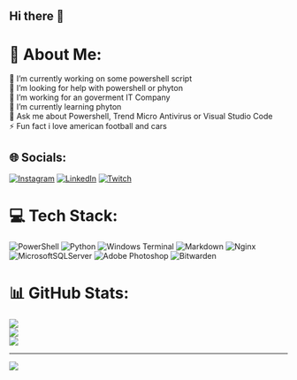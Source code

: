 ## Hi there 👋

# 💫 About Me:
🔭 I’m currently working on some powershell script<br>🤝 I’m looking for help with powershell or phyton<br>💼 I’m working for an goverment IT Company<br>🌱 I’m currently learning phyton <br>💬 Ask me about Powershell, Trend Micro Antivirus or Visual Studio Code<br>⚡ Fun fact i love american football and cars


## 🌐 Socials:
[![Instagram](https://img.shields.io/badge/Instagram-%23E4405F.svg?logo=Instagram&logoColor=white)](https://instagram.com/evox1992) [![LinkedIn](https://img.shields.io/badge/LinkedIn-%230077B5.svg?logo=linkedin&logoColor=white)](https://linkedin.com/in/florian-maaß-12b0a8169) [![Twitch](https://img.shields.io/badge/Twitch-%239146FF.svg?logo=Twitch&logoColor=white)](https://twitch.tv/evox1992) 

# 💻 Tech Stack:
![PowerShell](https://img.shields.io/badge/PowerShell-%235391FE.svg?style=for-the-badge&logo=powershell&logoColor=white) ![Python](https://img.shields.io/badge/python-3670A0?style=for-the-badge&logo=python&logoColor=ffdd54) ![Windows Terminal](https://img.shields.io/badge/Windows%20Terminal-%234D4D4D.svg?style=for-the-badge&logo=windows-terminal&logoColor=white) ![Markdown](https://img.shields.io/badge/markdown-%23000000.svg?style=for-the-badge&logo=markdown&logoColor=white) ![Nginx](https://img.shields.io/badge/nginx-%23009639.svg?style=for-the-badge&logo=nginx&logoColor=white) ![MicrosoftSQLServer](https://img.shields.io/badge/Microsoft%20SQL%20Server-CC2927?style=for-the-badge&logo=microsoft%20sql%20server&logoColor=white) ![Adobe Photoshop](https://img.shields.io/badge/adobe%20photoshop-%2331A8FF.svg?style=for-the-badge&logo=adobe%20photoshop&logoColor=white) ![Bitwarden](https://img.shields.io/badge/bitwarden-%23175DDC.svg?style=for-the-badge&logo=bitwarden&logoColor=white)
# 📊 GitHub Stats:
![](https://github-readme-stats.vercel.app/api?username=EvoX1992&theme=github_dark_dimmed&hide_border=false&include_all_commits=false&count_private=false)<br/>
![](https://github-readme-streak-stats.herokuapp.com/?user=EvoX1992&theme=github_dark_dimmed&hide_border=false)<br/>
![](https://github-readme-stats.vercel.app/api/top-langs/?username=EvoX1992&theme=github_dark_dimmed&hide_border=false&include_all_commits=false&count_private=false&layout=compact)

---
[![](https://visitcount.itsvg.in/api?id=EvoX1992&icon=2&color=1)](https://visitcount.itsvg.in)

<!-- Proudly created with GPRM ( https://gprm.itsvg.in ) -->
